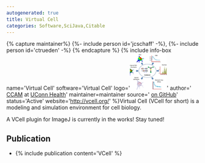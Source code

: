 ```yaml
---
autogenerated: true
title: Virtual Cell
categories: Software,SciJava,Citable
---
```



{% capture maintainer%}
{%- include person id='jcschaff' -%}, {%- include person id='ctrueden' -%}
{% endcapture %}
{% include info-box name='Virtual Cell' software='Virtual Cell' logo='<img src="/media/Vcell-icon.png" width="96"/>' author=' [CCAM](https://health.uconn.edu/cell-analysis-modeling/) at [UConn Health](https://health.uconn.edu/)' maintainer=maintainer source=' [on GitHub](https://github.com/virtualcell)' status='Active' website='http://vcell.org/' %}Virtual Cell (VCell for short) is a modeling and simulation environment for cell biology.

A VCell plugin for ImageJ is currently in the works! Stay tuned!

## Publication

-   {% include publication content='VCell' %}

  
